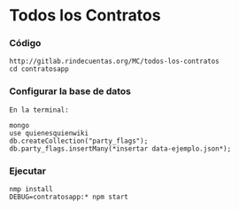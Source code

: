 # Todos los Contratos


### Código

    http://gitlab.rindecuentas.org/MC/todos-los-contratos
    cd contratosapp

### Configurar la base de datos

    En la terminal:
    
    mongo
    use quienesquienwiki
    db.createCollection("party_flags");
    db.party_flags.insertMany(*insertar data-ejemplo.json*);

### Ejecutar
    nmp install
    DEBUG=contratosapp:* npm start